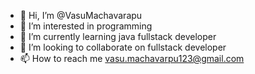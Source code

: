 - 👋 Hi, I’m @VasuMachavarapu
- 👀 I’m interested in programming
- 🌱 I’m currently learning java fullstack developer
- 💞️ I’m looking to collaborate on fullstack developer
- 📫 How to reach me vasu.machavarpu123@gmail.com

<!---
VasuMachavarapu/VasuMachavarapu is a ✨ special ✨ repository because its `README.md` (this file) appears on your GitHub profile.
You can click the Preview link to take a look at your changes.
--->
